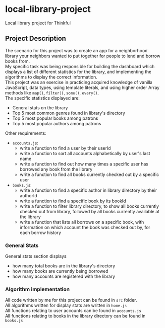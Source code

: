 # local-library-project

Local library project for Thinkful

## Project Description

The scenario for this project was to create an app for a neighborhood library your neighbors wanted to put together for people to lend and borrow books from.  
My specific task was being responsible for building the dashboard which displays a list of different statistics for the library, and implementing the algorithms to display the correct information.  
This project was an exercise in practicing acquired knowledge of vanilla JavaScript, data types, using template literals, and using higher order Array methods like `map()`, `filter()`, `some()`, `every()`.  
The specific statistics displayed are:

- General stats on the library
- Top 5 most common genres found in library's directory
- Top 5 most popular books among patrons
- Top 5 most popular authors among patrons

Other requirements:

- `accounts.js`:
  - write a function to find a user by their userId
  - write a function to sort all accounts alphabetically by user's last name
  - write a function to find out how many times a specific user has borrowed any book from the library
  - write a function to find all books currently checked out by a specific user
- `books.js`:
  - write a function to find a specific author in library directory by their authorId
  - write a function to find a specific book by its bookId
  - write a function to filter library directory, to show all books currently checked out from library, followed by all books currently available at the library
  - write a function that lists all borrows on a specific book, with information on which account the book was checked out by, for each borrow history

### General Stats

General stats section displays

- how many total books are in the library's directory
- how many books are currently being borrowed
- how many accounts are registered with the library

### Algorithm implementation

All code written by me for this project can be found in `src` folder.  
All algorithms written for display stats are written in `home.js`  
All functions relating to user accounts can be found in `accounts.js`  
All functions relating to books in the library directory can be found in `books.js`
